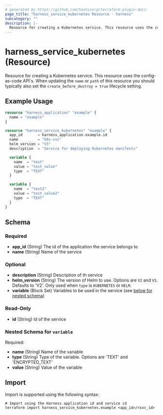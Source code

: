 ```yaml
---
# generated by https://github.com/hashicorp/terraform-plugin-docs
page_title: "harness_service_kubernetes Resource - harness"
subcategory: ""
description: |-
  Resource for creating a Kubernetes service. This resource uses the config-as-code API's. When updating the name or path of this resource you should typically also set the create_before_destroy = true lifecycle setting.
---
```


# harness_service_kubernetes (Resource)

Resource for creating a Kubernetes service. This resource uses the config-as-code API's. When updating the `name` or `path` of this resource you should typically also set the `create_before_destroy = true` lifecycle setting.

## Example Usage

```terraform
resource "harness_application" "example" {
  name = "example"
}

resource "harness_service_kubernetes" "example" {
  app_id       = harness_application.example.id
  name         = "k8s-svc"
  helm_version = "V3"
  description  = "Service for deploying Kubernetes manifests"

  variable {
    name  = "test"
    value = "test_value"
    type  = "TEXT"
  }

  variable {
    name  = "test2"
    value = "test_value2"
    type  = "TEXT"
  }
}
```

<!-- schema generated by tfplugindocs -->
## Schema

### Required

- **app_id** (String) The id of the application the service belongs to
- **name** (String) Name of the service

### Optional

- **description** (String) Description of th service
- **helm_version** (String) The version of Helm to use. Options are `V2` and `V3`. Defaults to 'V2'. Only used when `type` is `KUBERNETES` or `HELM`.
- **variable** (Block Set) Variables to be used in the service (see [below for nested schema](#nestedblock--variable))

### Read-Only

- **id** (String) Id of the service

<a id="nestedblock--variable"></a>
### Nested Schema for `variable`

Required:

- **name** (String) Name of the variable
- **type** (String) Type of the variable. Options are 'TEXT' and 'ENCRYPTED_TEXT'
- **value** (String) Value of the variable

## Import

Import is supported using the following syntax:

```shell
# Import using the Harness application id and service id
terraform import harness_service_kubernetes.example <app_id>/<svc_id>
```
